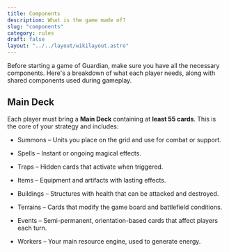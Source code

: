 ```yaml
---
title: Components
description: What is the game made of?
slug: "components"
category: rules
draft: false
layout: "../../layout/wikilayout.astro"
---
```


Before starting a game of Guardian, make sure you have all the necessary components. Here's a breakdown of what each player needs, along with shared components used during gameplay.

## Main Deck

Each player must bring a **Main Deck** containing at **least 55 cards**. This is the core of your strategy and includes:

- Summons – Units you place on the grid and use for combat or support.

- Spells – Instant or ongoing magical effects.

- Traps – Hidden cards that activate when triggered.

- Items – Equipment and artifacts with lasting effects.

- Buildings – Structures with health that can be attacked and destroyed.

- Terrains – Cards that modify the game board and battlefield conditions.

- Events – Semi-permanent, orientation-based cards that affect players each turn.

- Workers – Your main resource engine, used to generate energy.
